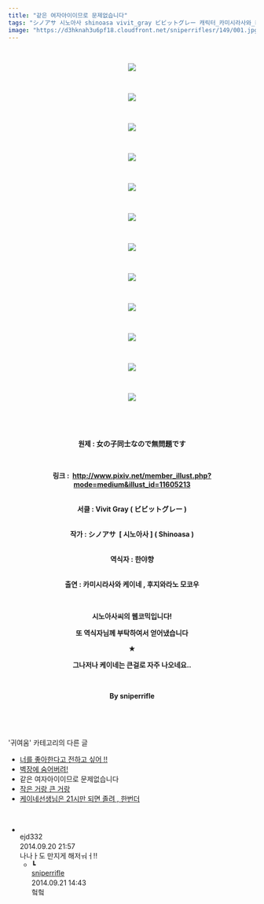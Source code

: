 ```yaml
---
title: "같은 여자아이이므로 문제없습니다"
tags: "シノアサ 시노아사 shinoasa vivit_gray ビビットグレー 캐릭터_카미시라사와_케이네 캐릭터_후지와라노_모코우 귀여움"
image: "https://d3hknah3u6pf18.cloudfront.net/sniperriflesr/149/001.jpg"
---
```

<div class="article">
<p style="TEXT-ALIGN: center"> </p>
<p style="TEXT-ALIGN: center"><img src="{{ site.imgserver4 }}/sniperriflesr/149/001.jpg"/></p>
<p style="TEXT-ALIGN: center"> </p>
<p style="TEXT-ALIGN: center"><img src="{{ site.imgserver4 }}/sniperriflesr/149/002.jpg"/></p>
<p style="TEXT-ALIGN: center"> </p>
<p style="TEXT-ALIGN: center"><img src="{{ site.imgserver4 }}/sniperriflesr/149/003.jpg"/></p>
<p style="TEXT-ALIGN: center"> </p>
<p style="TEXT-ALIGN: center"><img src="{{ site.imgserver4 }}/sniperriflesr/149/004.jpg"/></p>
<p style="TEXT-ALIGN: center"> </p>
<p style="TEXT-ALIGN: center"><img src="{{ site.imgserver4 }}/sniperriflesr/149/005.jpg"/></p>
<p style="TEXT-ALIGN: center"> </p>
<p style="TEXT-ALIGN: center"><img src="{{ site.imgserver4 }}/sniperriflesr/149/006.jpg"/></p>
<p style="TEXT-ALIGN: center"> </p>
<p style="TEXT-ALIGN: center"><img src="{{ site.imgserver4 }}/sniperriflesr/149/007.jpg"/></p>
<p style="TEXT-ALIGN: center"> </p>
<p style="TEXT-ALIGN: center"><img src="{{ site.imgserver4 }}/sniperriflesr/149/008.jpg"/></p>
<p style="TEXT-ALIGN: center"> </p>
<p style="TEXT-ALIGN: center"><img src="{{ site.imgserver4 }}/sniperriflesr/149/009.jpg"/></p>
<p style="TEXT-ALIGN: center"> </p>
<p style="TEXT-ALIGN: center"><img src="{{ site.imgserver4 }}/sniperriflesr/149/010.jpg"/></p>
<p style="TEXT-ALIGN: center"> </p>
<p style="TEXT-ALIGN: center"><img src="{{ site.imgserver4 }}/sniperriflesr/149/011.jpg"/></p>
<p style="TEXT-ALIGN: center"> </p>
<p style="TEXT-ALIGN: center"><img src="{{ site.imgserver4 }}/sniperriflesr/149/012.jpg"/></p>
<p style="TEXT-ALIGN: center"> </p>
<p style="TEXT-ALIGN: center"> </p>
<p style="TEXT-ALIGN: center"><strong>원제 : 女の子同士なので無問題です</strong></p>
<p style="TEXT-ALIGN: center"><strong></strong> </p>
<p style="TEXT-ALIGN: center"><strong>링크 :  </strong><a href="http://www.pixiv.net/member_illust.php?mode=medium&amp;illust_id=11605213"><strong>http://www.pixiv.net/member_illust.php?mode=medium&amp;illust_id=11605213</strong></a></p>
<p style="TEXT-ALIGN: center"><br/><strong>서클 : Vivit Gray ( ビビットグレー )</strong></p>
<p style="TEXT-ALIGN: center"><br/><strong>작가 : シノアサ  [ 시노아사 ] ( Shinoasa )</strong></p>
<p style="TEXT-ALIGN: center"><br/><strong>역식자 : 한야향</strong></p>
<p style="TEXT-ALIGN: center"><br/><strong>출연 : 카미시라사와 케이네 , 후지와라노 모코우<br/></strong></p>
<p style="TEXT-ALIGN: center"><strong></strong> </p>
<p style="TEXT-ALIGN: center"><strong>시노아사씨의 웹코믹입니다!</strong></p>
<p style="TEXT-ALIGN: center"><strong>또 역식자님께 부탁하여서 얻어냈습니다</strong></p>
<p style="TEXT-ALIGN: center"><strong>★</strong></p>
<p style="TEXT-ALIGN: center"><strong>그나저나 케이네는 큰걸로 자주 나오네요..</strong></p>
<p style="TEXT-ALIGN: center"><strong></strong> </p>
<p style="TEXT-ALIGN: center"><strong>By sniperrifle</strong></p>
<p style="TEXT-ALIGN: center"><strong></strong> </p>
<p style="TEXT-ALIGN: center"><strong></strong></p>
</div><br/>
<div class="another">
<p>'귀여움' 카테고리의 다른 글</p>
<ul>
<li><a href="/sniperriflesr_153">너를 좋아한다고 전하고 싶어 !!</a></li>
<li><a href="/sniperriflesr_150">벽장에 숨어버려!</a></li>
<li>같은 여자아이이므로 문제없습니다</li>
<li><a href="/sniperriflesr_138">작은 거랑 큰 거랑</a></li>
<li><a href="/sniperriflesr_132">케이네선생님은 21시만 되면 졸려 , 한번더</a></li>
</ul>
</div><br/>
<div class="comment" id="commentListBlock_149" style="display:block"><ul><li class="firstCmt"><div class="opinionListMenu">
<div class="icon"><img alt="" class="myicon" src="http://i1.daumcdn.net/pimg/blog/p_img/mycon/basic_2.gif"/></div>
<div class="fl">
<span class="bold">ejd332</span>
<div style="width: 1px; height: 1px; overflow: hidden; visibility: hidden; border:1px solid red">
<span id="uname164" style="display:none;">ejd332</span>
<span id="pwd164" style="display:none;"></span>
<span id="emailblog164" name="ejd332@naver.com" style="display:none;"></span>
<span id="open164" style="display:none">Y</span>
</div>
</div>
<div class="sDateTime">2014.09.20 21:57</div>
</div>
<div class="cont" id="Text164">나나ㅏ도 만지게 해저ㅝㅓ!!</div>
<div class="contReArea" id="inWrite164" style="display:none;"></div>
<ul><li class="secondCmt"><div class="opinionListMenuRe" id="parent_164">
<div class="reIcon">┗</div>
<div class="icon"><img alt="" class="myicon" src="http://cfile223.uf.daum.net/M21x21/224D904D53CEAE1D163CF5"/></div>
<div class="fl">
<a class="bold" href="http://blog.daum.net/sniperriflesr" target="_blank">sniperrifle </a>
<div style="width: 1px; height: 1px; overflow: hidden; visibility: hidden; border:1px solid red">
<span id="uname172" style="display:none;">sniperrifle</span>
<span id="pwd172" style="display:none;"></span>
<span id="emailblog172" name="http://blog.daum.net/sniperriflesr" style="display:none;"></span>
<span id="open172" style="display:none">Y</span>
</div>
</div>
<div class="sDateTime">2014.09.21 14:43</div>
</div>
<div class="contRe" id="Text172">헠헠</div>
<div class="contReReArea" id="inWrite172" style="display:none;"></div>
</li></ul></li></ul>
</div><br/>
<br/>
<p id="refer"></p>
<br/>
